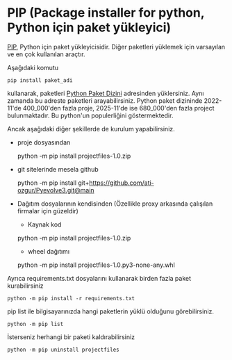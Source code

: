 # PIP (Package installer for python, Python için paket yükleyici)


[PIP](https://pip.pypa.io/en/stable/), Python için paket yükleyicisidir.
Diğer paketleri yüklemek için varsayılan ve en çok kullanılan araçtır.


Aşağıdaki komutu 

	pip install paket_adi

kullanarak, paketleri [Python Paket Dizini](https://pypi.org/) adresinden yüklersiniz.
Aynı zamanda bu adreste paketleri arayabilirsiniz.
Python paket dizininde 2022-11'de 400_000'den fazla proje, 2025-11'de ise 680_000'den fazla project bulunmaktadır.
Bu python'un populerliğini göstermektedir.



Ancak aşağıdaki diğer şekillerde de kurulum yapabilirsiniz.

- proje dosyasından 
	
	python -m pip install projectfiles-1.0.zip

- git sitelerinde mesela github

	python -m pip install git+https://github.com/ati-ozgur/Pyevolve3.git@main

- Dağıtım dosyalarının kendisinden  (Özellikle proxy arkasında çalışılan firmalar için güzeldir)
	
	- Kaynak kod

	python -m pip install projectfiles-1.0.zip

	- wheel dağıtımı 	

	python -m pip install projectfiles-1.0.py3-none-any.whl



Ayrıca requirements.txt dosyalarını kullanarak birden fazla paket kurabilirsiniz

	python -m pip install -r requirements.txt


pip list ile bilgisayarınızda hangi paketlerin yüklü olduğunu görebilirsiniz.

	python -m pip list

İsterseniz herhangi bir paketi kaldırabilirsiniz


	python -m pip uninstall projectfiles